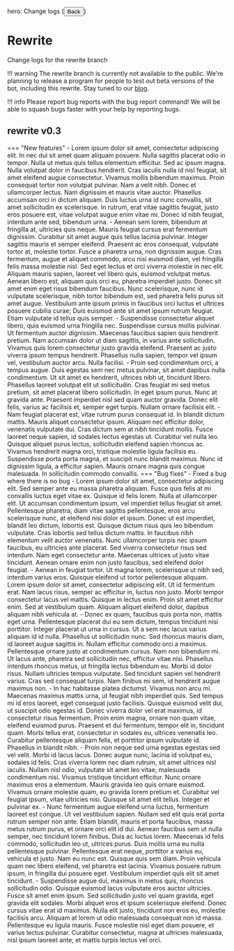 hero: Change logs (<button type="button" href="../">Back</button>)

# Rewrite
Change logs for the rewrite branch

!!! warning
    The rewrite branch is currently not available to the public.
    We're planning to release a program for people to test out beta versions of the bot, including
    this rewrite. Stay tuned to our [blog](../../blog/).
    
!!! info
    Please report bug reports with the bug report command! 
    We will be able to squash bugs faster with your help by reporting bugs.

## rewrite v0.3

=== "New features"
    - Lorem ipsum dolor sit amet, consectetur adipiscing elit. In nec dui sit amet quam aliquam posuere. Nulla sagittis placerat odio in tempor. Nulla ut metus quis tellus elementum efficitur. Sed ac ipsum magna. Nulla volutpat dolor in faucibus hendrerit. Cras iaculis nulla id nisl feugiat, sit amet eleifend augue consectetur. Vivamus mollis bibendum maximus. Proin consequat tortor non volutpat pulvinar. Nam a velit nibh. Donec et ullamcorper lectus. Nam dignissim et mauris vitae auctor. Phasellus accumsan orci in dictum aliquam. Duis luctus urna id nunc convallis, sit amet sollicitudin ex scelerisque. In rutrum, erat vitae sagittis feugiat, justo eros posuere est, vitae volutpat augue enim vitae mi. Donec id nibh feugiat, interdum ante sed, bibendum urna.
    - Aenean sem lorem, bibendum at fringilla at, ultricies quis neque. Mauris feugiat cursus erat fermentum dignissim. Curabitur sit amet augue quis tellus lacinia pulvinar. Integer sagittis mauris et semper eleifend. Praesent ac eros consequat, vulputate tortor at, molestie tortor. Fusce a pharetra urna, non dignissim augue. Cras fermentum, augue et aliquet commodo, arcu nisi euismod diam, vel fringilla felis massa molestie nisl. Sed eget lectus et orci viverra molestie in nec elit. Aliquam mauris sapien, laoreet vel libero quis, euismod volutpat metus. Aenean libero est, aliquam quis orci eu, pharetra imperdiet justo. Donec sit amet enim eget risus bibendum faucibus. Nunc scelerisque, nunc id vulputate scelerisque, nibh tortor bibendum est, sed pharetra felis purus sit amet augue. Vestibulum ante ipsum primis in faucibus orci luctus et ultrices posuere cubilia curae; Duis euismod ante sit amet ipsum rutrum feugiat. Etiam vulputate id tellus quis semper.
    - Suspendisse consectetur aliquet libero, quis euismod urna fringilla nec. Suspendisse cursus mollis pulvinar. Ut fermentum auctor dignissim. Maecenas faucibus sapien quis hendrerit pretium. Nam accumsan dolor ut diam sagittis, in varius ante sollicitudin. Vivamus quis lorem consectetur justo gravida eleifend. Praesent ac justo viverra ipsum tempus hendrerit. Phasellus nulla sapien, tempor vel ipsum vel, vestibulum auctor arcu. Nulla facilisi.
    - Proin sed condimentum orci, a tempus augue. Duis egestas sem nec metus pulvinar, sit amet dapibus nulla condimentum. Ut sit amet ex hendrerit, ultrices nibh ut, tincidunt libero. Phasellus laoreet volutpat elit ut sollicitudin. Cras feugiat mi sed metus pretium, sit amet placerat libero sollicitudin. In eget ipsum purus. Nunc at gravida ante. Praesent imperdiet nisl sed quam auctor gravida. Donec elit felis, varius ac facilisis et, semper eget turpis. Nullam ornare facilisis elit.
    - Nam feugiat placerat est, vitae rutrum purus consequat id. In blandit dictum mattis. Mauris aliquet consectetur ipsum. Aliquam nec efficitur dolor, venenatis vulputate dui. Cras dictum sem at nibh tincidunt mollis. Fusce laoreet neque sapien, id sodales lectus egestas ut. Curabitur vel nulla leo. Quisque aliquet purus lectus, sollicitudin eleifend sapien rhoncus ac. Vivamus hendrerit magna orci, tristique molestie ligula facilisis eu. Suspendisse porta porta magna, et suscipit nunc blandit maximus. Nunc id dignissim ligula, a efficitur sapien. Mauris ornare magna quis congue malesuada. In sollicitudin commodo convallis. 
=== "Bug fixes"
    - Fixed a bug where there is no bug
    - Lorem ipsum dolor sit amet, consectetur adipiscing elit. Sed semper ante eu massa pharetra aliquam. Fusce quis felis at mi convallis luctus eget vitae ex. Quisque id felis lorem. Nulla at ullamcorper elit. Ut accumsan condimentum ipsum, vel imperdiet tellus feugiat sit amet. Pellentesque pharetra, diam vitae sagittis pellentesque, eros arcu scelerisque nunc, at eleifend nisi dolor et ipsum. Donec ut est imperdiet, blandit leo dictum, lobortis est. Quisque dictum risus quis leo bibendum vulputate. Cras lobortis sed tellus dictum mattis. In faucibus nibh elementum velit auctor venenatis. Nunc ullamcorper turpis nec ipsum faucibus, eu ultricies ante placerat. Sed viverra consectetur risus sed interdum. Nam eget consectetur ante. Maecenas ultrices ut justo vitae tincidunt. Aenean ornare enim non justo faucibus, sed eleifend dolor feugiat.
    - Aenean in feugiat tortor. Ut magna lorem, scelerisque ut nibh sed, interdum varius eros. Quisque eleifend ut tortor pellentesque aliquam. Lorem ipsum dolor sit amet, consectetur adipiscing elit. Ut id fermentum erat. Nam lacus risus, semper ac efficitur in, luctus non justo. Morbi tempor consectetur lacus vel mattis. Quisque in lectus enim. Proin sit amet efficitur enim. Sed at vestibulum quam. Aliquam aliquet eleifend dolor, dapibus aliquam nibh vehicula at.
    - Donec ex quam, faucibus quis porta non, mattis eget urna. Pellentesque placerat dui eu sem dictum, tempus tincidunt nisi porttitor. Integer placerat ut urna in cursus. Ut a sem nec lacus varius aliquam id id nulla. Phasellus ut sollicitudin nunc. Sed rhoncus mauris diam, id laoreet augue sagittis in. Nullam efficitur commodo orci a maximus. Pellentesque ornare justo at condimentum cursus. Nam non bibendum mi. Ut lacus ante, pharetra sed sollicitudin nec, efficitur vitae nisi. Phasellus interdum rhoncus metus, ut fringilla lectus bibendum eu. Morbi id dolor risus. Nullam ultricies tempus vulputate. Sed tincidunt sapien vel hendrerit varius. Cras sed consequat turpis. Nam finibus mi sem, id hendrerit augue maximus non.
    - In hac habitasse platea dictumst. Vivamus non arcu mi. Maecenas maximus mattis urna, ut feugiat nibh imperdiet quis. Sed tempus mi id eros laoreet, eget consequat justo facilisis. Quisque euismod velit dui, ut suscipit odio egestas id. Donec viverra dolor vel erat maximus, id consectetur risus fermentum. Proin enim magna, ornare non quam vitae, eleifend euismod purus. Praesent et dui fermentum, tempor elit in, tincidunt quam. Morbi tellus erat, consectetur in sodales eu, ultrices venenatis leo. Curabitur pellentesque aliquam felis, et porttitor ipsum vulputate id. Phasellus in blandit nibh.
    - Proin non neque sed urna egestas egestas sed vel velit. Morbi id lacus lacus. Donec augue nunc, lacinia id volutpat eu, sodales id felis. Cras viverra lorem nec diam rutrum, sit amet ultrices nisl iaculis. Nullam nisl odio, vulputate sit amet leo vitae, malesuada condimentum nisi. Vivamus tristique tincidunt efficitur. Nunc ornare maximus eros a elementum. Mauris gravida leo quis ornare euismod. Vivamus ornare molestie quam, eu gravida lorem pretium et. Curabitur vel feugiat ipsum, vitae ultricies nisi. Quisque sit amet elit tellus. Integer et pulvinar ex.
    - Nunc fermentum augue eleifend urna luctus, fermentum laoreet est congue. Ut vel vestibulum sapien. Nullam sed elit quis erat porta rutrum semper non ante. Etiam blandit, mauris et porta faucibus, massa metus rutrum purus, et ornare orci elit id dui. Aenean faucibus sem ut nulla semper, nec tincidunt lorem finibus. Duis ac luctus lorem. Maecenas id felis commodo, sollicitudin leo ut, ultrices purus. Duis mollis urna eu nulla pellentesque pulvinar. Pellentesque erat neque, porttitor a varius eu, vehicula et justo. Nam eu nunc est. Quisque quis sem diam. Proin vehicula quam nec libero eleifend, vel pharetra est lacinia. Vivamus posuere rutrum ipsum, in fringilla dui posuere eget. Vestibulum imperdiet quis elit sit amet tincidunt.
    - Suspendisse augue dui, maximus in metus quis, rhoncus sollicitudin odio. Quisque euismod lacus vulputate eros auctor ultricies. Fusce sit amet enim ipsum. Sed sollicitudin justo vel quam gravida, eget gravida elit sodales. Morbi aliquet eros et ipsum scelerisque eleifend. Donec cursus vitae erat id maximus. Nulla elit justo, tincidunt non eros eu, molestie facilisis arcu. Aliquam at lorem ut odio malesuada consequat non id massa. Pellentesque eu ligula mauris. Fusce molestie nisl eget diam posuere, et varius lectus pulvinar. Curabitur consectetur, magna at ultricies malesuada, nisl ipsum laoreet ante, et mattis turpis lectus vel orci.
